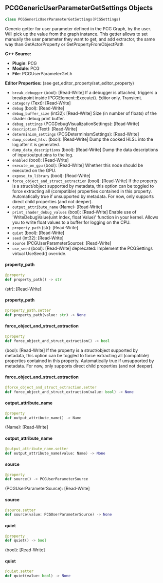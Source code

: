 ## PCGGenericUserParameterGetSettings Objects

```python
class PCGGenericUserParameterGetSettings(PCGSettings)
```

Generic getter for user parameter defined in the PCG Graph, by the user.
Will pick up the value from the graph instance.
This getter allows to set manually the user parameter they want to get, and add extractor, the same way than GetActorProperty or GetPropertyFromObjectPath

**C++ Source:**

- **Plugin**: PCG
- **Module**: PCG
- **File**: PCGUserParameterGet.h

**Editor Properties:** (see get_editor_property/set_editor_property)

- ``break_debugger`` (bool):  [Read-Write] If a debugger is attached, triggers a breakpoint inside IPCGElement::Execute(). Editor only. Transient.
- ``category`` (Text):  [Read-Write]
- ``debug`` (bool):  [Read-Write]
- ``debug_buffer_size`` (int32):  [Read-Write] Size (in number of floats) of the shader debug print buffer.
- ``debug_settings`` (PCGDebugVisualizationSettings):  [Read-Write]
- ``description`` (Text):  [Read-Write]
- ``determinism_settings`` (PCGDeterminismSettings):  [Read-Write]
- ``dump_cooked_hlsl`` (bool):  [Read-Write] Dump the cooked HLSL into the log after it is generated.
- ``dump_data_descriptions`` (bool):  [Read-Write] Dump the data descriptions of input/output pins to the log.
- ``enabled`` (bool):  [Read-Write]
- ``execute_on_gpu`` (bool):  [Read-Write] Whether this node should be executed on the GPU.
- ``expose_to_library`` (bool):  [Read-Write]
- ``force_object_and_struct_extraction`` (bool):  [Read-Write] If the property is a struct/object supported by metadata, this option can be toggled to force extracting all (compatible) properties contained in this property. Automatically true if unsupported by metadata. For now, only supports direct child properties (and not deeper).
- ``output_attribute_name`` (Name):  [Read-Write]
- ``print_shader_debug_values`` (bool):  [Read-Write] Enable use of 'WriteDebugValue(uint Index, float Value)' function in your kernel. Allows you to write float values to a buffer for logging on the CPU.
- ``property_path`` (str):  [Read-Write]
- ``quiet`` (bool):  [Read-Write]
- ``seed`` (int32):  [Read-Write]
- ``source`` (PCGUserParameterSource):  [Read-Write]
- ``use_seed`` (bool):  [Read-Write]
  deprecated: Implement the PCGSettings virtual UseSeed() override.

<a id="unreal.PCGGenericUserParameterGetSettings.property_path"></a>

#### property_path

```python
@property
def property_path() -> str
```

(str):  [Read-Write]

<a id="unreal.PCGGenericUserParameterGetSettings.property_path"></a>

#### property_path

```python
@property_path.setter
def property_path(value: str) -> None
```

<a id="unreal.PCGGenericUserParameterGetSettings.force_object_and_struct_extraction"></a>

#### force_object_and_struct_extraction

```python
@property
def force_object_and_struct_extraction() -> bool
```

(bool):  [Read-Write] If the property is a struct/object supported by metadata, this option can be toggled to force extracting all (compatible) properties contained in this property. Automatically true if unsupported by metadata. For now, only supports direct child properties (and not deeper).

<a id="unreal.PCGGenericUserParameterGetSettings.force_object_and_struct_extraction"></a>

#### force_object_and_struct_extraction

```python
@force_object_and_struct_extraction.setter
def force_object_and_struct_extraction(value: bool) -> None
```

<a id="unreal.PCGGenericUserParameterGetSettings.output_attribute_name"></a>

#### output_attribute_name

```python
@property
def output_attribute_name() -> Name
```

(Name):  [Read-Write]

<a id="unreal.PCGGenericUserParameterGetSettings.output_attribute_name"></a>

#### output_attribute_name

```python
@output_attribute_name.setter
def output_attribute_name(value: Name) -> None
```

<a id="unreal.PCGGenericUserParameterGetSettings.source"></a>

#### source

```python
@property
def source() -> PCGUserParameterSource
```

(PCGUserParameterSource):  [Read-Write]

<a id="unreal.PCGGenericUserParameterGetSettings.source"></a>

#### source

```python
@source.setter
def source(value: PCGUserParameterSource) -> None
```

<a id="unreal.PCGGenericUserParameterGetSettings.quiet"></a>

#### quiet

```python
@property
def quiet() -> bool
```

(bool):  [Read-Write]

<a id="unreal.PCGGenericUserParameterGetSettings.quiet"></a>

#### quiet

```python
@quiet.setter
def quiet(value: bool) -> None
```

<a id="unreal.PCGUserParametersData"></a>
